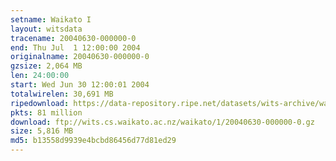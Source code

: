 ```yaml
---
setname: Waikato I
layout: witsdata
tracename: 20040630-000000-0
end: Thu Jul  1 12:00:00 2004
originalname: 20040630-000000-0
gzsize: 2,064 MB
len: 24:00:00
start: Wed Jun 30 12:00:01 2004
totalwirelen: 30,691 MB
ripedownload: https://data-repository.ripe.net/datasets/wits-archive/waikato/1/20040630-000000-0.gz
pkts: 81 million
download: ftp://wits.cs.waikato.ac.nz/waikato/1/20040630-000000-0.gz
size: 5,816 MB
md5: b13558d9939e4bcbd86456d77d81ed29
---
```

